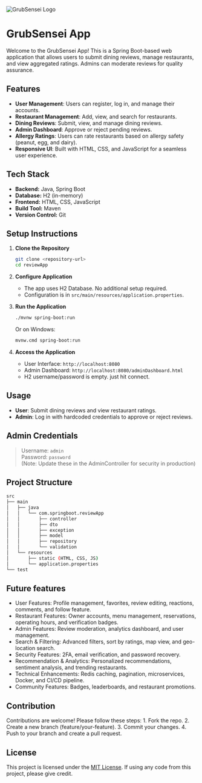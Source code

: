 ![GrubSensei Logo](/image/Grub%20Sensie%20Logo.png)
# GrubSensei App

Welcome to the GrubSensei App! This is a Spring Boot-based web application that allows users to submit dining reviews, manage restaurants, and view aggregated ratings. Admins can moderate reviews for quality assurance.

## Features

- **User Management**: Users can register, log in, and manage their accounts.
- **Restaurant Management**: Add, view, and search for restaurants.
- **Dining Reviews**: Submit, view, and manage dining reviews.
- **Admin Dashboard**: Approve or reject pending reviews.
- **Allergy Ratings**: Users can rate restaurants based on allergy safety (peanut, egg, and dairy).
- **Responsive UI**: Built with HTML, CSS, and JavaScript for a seamless user experience.

## Tech Stack

- **Backend:** Java, Spring Boot
- **Database:** H2 (in-memory)
- **Frontend:** HTML, CSS, JavaScript
- **Build Tool:** Maven
- **Version Control:** Git

## Setup Instructions

1. **Clone the Repository**
    ```bash
    git clone <repository-url>
    cd reviewApp
    ```

2. **Configure Application**
    - The app uses H2 Database. No additional setup required.
    - Configuration is in `src/main/resources/application.properties`.

3. **Run the Application**
    ```bash
    ./mvnw spring-boot:run
    ```
    Or on Windows:
    ```bash
    mvnw.cmd spring-boot:run
    ```

4. **Access the Application**
    - User Interface: `http://localhost:8080`
    - Admin Dashboard: `http://localhost:8080/adminDashboard.html`
    - H2 username/password is empty. just hit connect.

## Usage

- **User**: Submit dining reviews and view restaurant ratings.
- **Admin**: Log in with hardcoded credentials to approve or reject reviews.

## Admin Credentials
> Username: `admin`  
> Password: `password`  
(Note: Update these in the AdminController for security in production)

## Project Structure

```bash
src
├── main
│   ├── java
│   │   └── com.springboot.reviewApp
│   │       ├── controller
│   │       ├── dto
│   │       ├── exception
│   │       ├── model
│   │       ├── repository
│   │       └── validation
│   └── resources
│       ├── static (HTML, CSS, JS)
│       └── application.properties
└── test

```

## Future features
* User Features: Profile management, favorites, review editing,   reactions, comments, and follow feature.
* Restaurant Features: Owner accounts, menu management, reservations, operating hours, and verification badges.
* Admin Features: Review moderation, analytics dashboard, and user management.
* Search & Filtering: Advanced filters, sort by ratings, map view, and geo-location search.
* Security Features: 2FA, email verification, and password recovery.
* Recommendation & Analytics: Personalized recommendations, sentiment analysis, and trending restaurants.
* Technical Enhancements: Redis caching, pagination, microservices, Docker, and CI/CD pipeline.
* Community Features: Badges, leaderboards, and restaurant promotions.

## Contribution

Contributions are welcome! Please follow these steps:
	1.	Fork the repo.
	2.	Create a new branch (feature/your-feature).
	3.	Commit your changes.
	4.	Push to your branch and create a pull request.

## License

This project is licensed under the [MIT License](./LICENSE.txt). If using any code from this project, please give credit.

